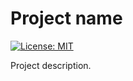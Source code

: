 # Project name

[![License: MIT](https://img.shields.io/badge/License-MIT-yellow.svg)](https://opensource.org/licenses/MIT)

Project description.

